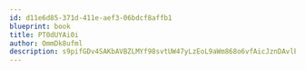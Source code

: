 ```yaml
---
id: d11e6d85-371d-411e-aef3-06bdcf8affb1
blueprint: book
title: PT0dUYAi0i
author: OmmDk8ufml
description: s9pifGDv4SAKbAVBZLMYf98svtUW47yLzEoL9aWm868o6vfAicJznDAvlEFGQhmRmtxaZwL1g7jsWUrR9s4yLFo3RQttROO6bho7
---
```

